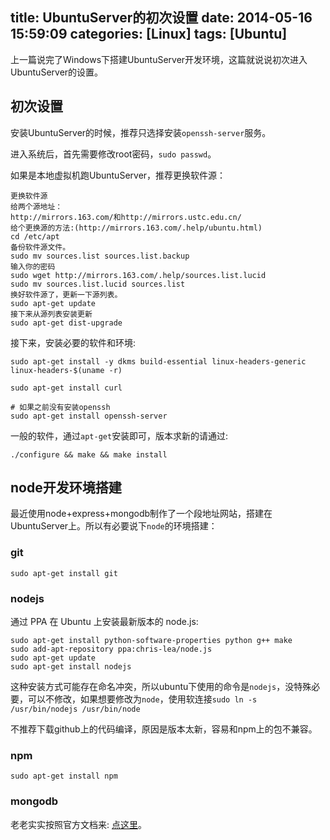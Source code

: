 title: UbuntuServer的初次设置
date: 2014-05-16 15:59:09
categories: [Linux]
tags: [Ubuntu]
---

上一篇说完了Windows下搭建UbuntuServer开发环境，这篇就说说初次进入UbuntuServer的设置。
<!--more-->

## 初次设置
安装UbuntuServer的时候，推荐只选择安装`openssh-server`服务。

进入系统后，首先需要修改root密码，`sudo passwd`。

如果是本地虚拟机跑UbuntuServer，推荐更换软件源：
```
更换软件源
给两个源地址：
http://mirrors.163.com/和http://mirrors.ustc.edu.cn/
给个更换源的方法:(http://mirrors.163.com/.help/ubuntu.html)
cd /etc/apt
备份软件源文件。
sudo mv sources.list sources.list.backup
输入你的密码
sudo wget http://mirrors.163.com/.help/sources.list.lucid
sudo mv sources.list.lucid sources.list
换好软件源了，更新一下源列表。
sudo apt-get update
接下来从源列表安装更新
sudo apt-get dist-upgrade
```

接下来，安装必要的软件和环境:
```
sudo apt-get install -y dkms build-essential linux-headers-generic linux-headers-$(uname -r)

sudo apt-get install curl

# 如果之前没有安装openssh
sudo apt-get install openssh-server
```


一般的软件，通过`apt-get`安装即可，版本求新的请通过:
```
./configure && make && make install
```


## node开发环境搭建
最近使用node+express+mongodb制作了一个段地址网站，搭建在UbuntuServer上。所以有必要说下`node`的环境搭建：

### git
`sudo apt-get install git`

### nodejs
通过 PPA 在 Ubuntu 上安装最新版本的 node.js:
```
sudo apt-get install python-software-properties python g++ make
sudo add-apt-repository ppa:chris-lea/node.js
sudo apt-get update
sudo apt-get install nodejs
```

这种安装方式可能存在命名冲突，所以ubuntu下使用的命令是`nodejs`，没特殊必要，可以不修改，如果想要修改为`node`，使用软连接`sudo ln -s /usr/bin/nodejs /usr/bin/node`

不推荐下载github上的代码编译，原因是版本太新，容易和npm上的包不兼容。

### npm
`sudo apt-get install npm`

### mongodb
老老实实按照官方文档来: [点这里](http://docs.mongodb.org/manual/tutorial/install-mongodb-on-ubuntu/)。
